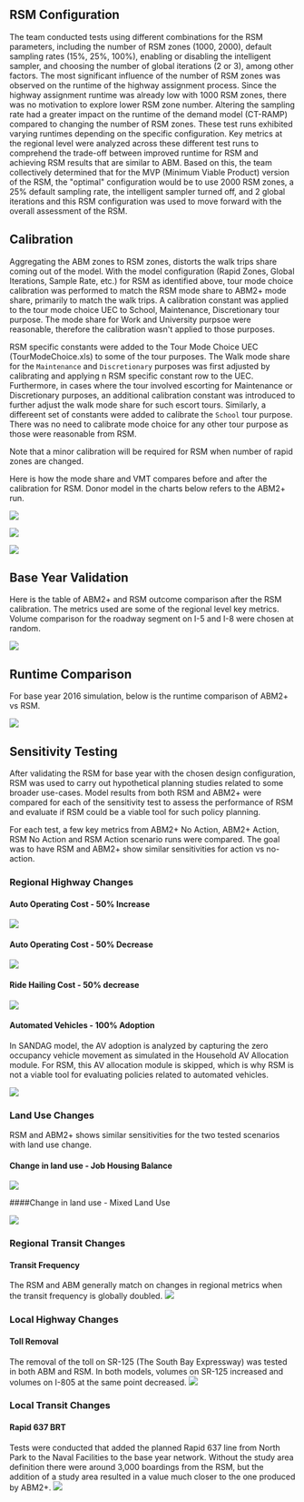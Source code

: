 ## RSM Configuration
The team conducted tests using different combinations for the RSM parameters, including the number of RSM zones (1000, 2000), default sampling rates (15%, 25%, 100%), enabling or disabling the intelligent sampler, and choosing the number of global iterations (2 or 3), among other factors. The most significant influence of the number of RSM zones was observed on the runtime of the highway assignment process. Since the highway assignment runtime was already low with 1000 RSM zones, there was no motivation to explore lower RSM zone number. Altering the sampling rate had a greater impact on the runtime of the demand model (CT-RAMP) compared to changing the number of RSM zones. These test runs exhibited varying runtimes depending on the specific configuration. Key metrics at the regional level were analyzed across these different test runs to comprehend the trade-off between improved runtime for RSM and achieving RSM results that are similar to ABM. Based on this, the team collectively determined that for the MVP (Minimum Viable Product) version of the RSM, the "optimal" configuration would be to use 2000 RSM zones, a 25% default sampling rate, the intelligent sampler turned off, and 2 global iterations and this RSM configuration was used to move forward with the overall assessment of the RSM.  

## Calibration
Aggregating the ABM zones to RSM zones, distorts the walk trips share coming out of the model. With the model configuration (Rapid Zones, Global Iterations, Sample Rate, etc.) for RSM as identified above, tour mode choice calibration was performed to match the RSM mode share to ABM2+ mode share, primarily to match the walk trips. A calibration constant was applied to the tour mode choice UEC to School, Maintenance, Discretionary tour purpose. The mode share for Work and University purpsoe were reasonable, therefore the calibration wasn't applied to those purposes. 

RSM specific constants were added to the Tour Mode Choice UEC (TourModeChoice.xls) to some of the tour purposes. The Walk mode share for the `Maintenance` and `Discretionary` purposes was first adjusted by calibrating and applying n RSM specific constant row to the UEC. Furthermore, in cases where the tour involved escorting for Maintenance or Discretionary purposes, an additional calibration constant was introduced to further adjust the walk mode share for such escort tours. Similarly, a differeent set of constants were added to calibrate the `School` tour purpose. There was no need to calibrate mode choice for any other tour purpose as those were reasonable from RSM. 

Note that a minor calibration will be required for RSM when number of rapid zones are changed.

Here is how the mode share and VMT compares before and after the calibration for RSM. Donor model in the charts below refers to the ABM2+ run. 

![](images\assessment\mode_share_calibrated.PNG)

![](images\assessment\vmt_by_class_calibrated.PNG)

![](images\assessment\total_vmt_calibrated.PNG)

## Base Year Validation
Here is the table of ABM2+ and RSM outcome comparison after the RSM calibration. The metrics used are some of the regional level key metrics. Volume comparison for the roadway segment on I-5 and I-8 were chosen at random. 

![](images\assessment\validation_performance.PNG)


## Runtime Comparison 
For base year 2016 simulation, below is the runtime comparison of ABM2+ vs RSM. 

![](images\assessment\runtime_performance.PNG)

## Sensitivity Testing
After validating the RSM for base year with the chosen design configuration, RSM was used to carry out hypothetical planning studies related to some broader use-cases. Model results from both RSM and ABM2+ were compared for each of the sensitivity test to assess the performance of RSM and evaluate if RSM could be a viable tool for such policy planning. 

For each test, a few key metrics from ABM2+ No Action, ABM2+ Action, RSM No Action and RSM Action scenario runs were compared. The goal was to have RSM and ABM2+ show similar sensitivities for action vs no-action. 

### Regional Highway Changes

#### Auto Operating Cost - 50% Increase

![](images\assessment\elasticity_CMPR_AOC_plus_50pct.PNG)



#### Auto Operating Cost - 50% Decrease

![](images\assessment\elasticity_CMPR_AOC_minus_50pct.PNG)



#### Ride Hailing Cost - 50% decrease

![](images\assessment\elasticity_CMPR_RHC_minus_50pct.PNG)



#### Automated Vehicles - 100% Adoption

In SANDAG model, the AV adoption is analyzed by capturing the zero occupancy vehicle movement as simulated in the Household AV Allocation module. For RSM, this AV allocation module is skipped, which is why RSM is not a viable tool for evaluating policies related to automated vehicles. 

![](images\assessment\elasticity_comparison_AV_100pct.PNG)



### Land Use Changes

RSM and ABM2+ shows similar sensitivities for the two tested scenarios with land use change. 

#### Change in land use - Job Housing Balance

![](images\assessment\elasticity_comparison_JOB_HH.PNG)



####Change in land use - Mixed Land Use 

![](images\assessment\elasticity_comparison_Mixed_LU.PNG)



### Regional Transit Changes

#### Transit Frequency

The RSM and ABM generally match on changes in regional metrics when the transit frequency is globally doubled.
![](images\assessment\elasticity_comparison_TransitFrequencyIncrease.PNG)


### Local Highway Changes

#### Toll Removal

The removal of the toll on SR-125 (The South Bay Expressway) was tested in both ABM and RSM. In both models, volumes on SR-125 increased and volumes on I-805 at the same point decreased.
![](images\assessment\elasticity_comparison_SR125TollRemoval.PNG)



### Local Transit Changes

#### Rapid 637 BRT

Tests were conducted that added the planned Rapid 637 line from North Park to the Naval Facilities to the base year network. Without the study area definition there were around 3,000 boardings from the RSM, but the addition of a study area resulted in a value much closer to the one produced by ABM2+.
![](images\assessment\Boarding_comparison_Rapid_637_BRT.PNG)
